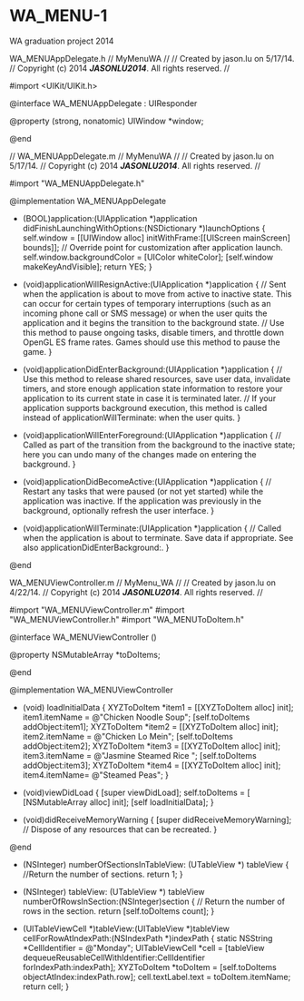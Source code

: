 WA_MENU-1
=========

WA graduation project 2014 

WA_MENUAppDelegate.h
//  MyMenuWA
//
//  Created by jason.lu on 5/17/14.
//  Copyright (c) 2014 ___JASONLU2014___. All rights reserved.
//

#import <UIKit/UIKit.h>

@interface WA_MENUAppDelegate : UIResponder <UIApplicationDelegate>

@property (strong, nonatomic) UIWindow *window;

@end


//  WA_MENUAppDelegate.m
//  MyMenuWA
//
//  Created by jason.lu on 5/17/14.
//  Copyright (c) 2014 ___JASONLU2014___. All rights reserved.
//

#import "WA_MENUAppDelegate.h"

@implementation WA_MENUAppDelegate

- (BOOL)application:(UIApplication *)application didFinishLaunchingWithOptions:(NSDictionary *)launchOptions
{
    self.window = [[UIWindow alloc] initWithFrame:[[UIScreen mainScreen] bounds]];
    // Override point for customization after application launch.
    self.window.backgroundColor = [UIColor whiteColor];
    [self.window makeKeyAndVisible];
    return YES;
}

- (void)applicationWillResignActive:(UIApplication *)application
{
    // Sent when the application is about to move from active to inactive state. This can occur for certain types of temporary interruptions (such as an incoming phone call or SMS message) or when the user quits the application and it begins the transition to the background state.
    // Use this method to pause ongoing tasks, disable timers, and throttle down OpenGL ES frame rates. Games should use this method to pause the game.
}

- (void)applicationDidEnterBackground:(UIApplication *)application
{
    // Use this method to release shared resources, save user data, invalidate timers, and store enough application state information to restore your application to its current state in case it is terminated later. 
    // If your application supports background execution, this method is called instead of applicationWillTerminate: when the user quits.
}

- (void)applicationWillEnterForeground:(UIApplication *)application
{
    // Called as part of the transition from the background to the inactive state; here you can undo many of the changes made on entering the background.
}

- (void)applicationDidBecomeActive:(UIApplication *)application
{
    // Restart any tasks that were paused (or not yet started) while the application was inactive. If the application was previously in the background, optionally refresh the user interface.
}

- (void)applicationWillTerminate:(UIApplication *)application
{
    // Called when the application is about to terminate. Save data if appropriate. See also applicationDidEnterBackground:.
}

@end

WA_MENUViewController.m
//  MyMenu_WA
//
//  Created by jason.lu on 4/22/14.
//  Copyright (c) 2014 ___JASONLU2014___. All rights reserved.
//

#import "WA_MENUViewController.m"
#import "WA_MENUViewController.h"
#import "WA_MENUToDoItem.h"

@interface WA_MENUViewController ()

@property NSMutableArray *toDoItems;

@end

@implementation WA_MENUViewController

- (void) loadInitialData {
    XYZToDoItem *item1 = [[XYZToDoItem alloc] init];
    item1.itemName = @"Chicken Noodle Soup";
    [self.toDoItems addObject:item1];
    XYZToDoItem *item2 = [[XYZToDoItem alloc] init];
    item2.itemName = @"Chicken Lo Mein";
    [self.toDoItems addObject:item2];
    XYZToDoItem *item3 = [[XYZToDoItem alloc] init];
    item3.itemName = @"Jasmine Steamed Rice ";
    [self.toDoItems addObject:item3];
    XYZToDoItem *item4 = [[XYZToDoItem alloc] init];
    item4.itemName= @"Steamed Peas";
}

- (void)viewDidLoad
{
    [super viewDidLoad];
	self.toDoItems = [ [NSMutableArray alloc] init];
    [self loadInitialData];
}

- (void)didReceiveMemoryWarning
{
    [super didReceiveMemoryWarning];
    // Dispose of any resources that can be recreated.
}

@end

- (NSInteger) numberOfSectionsInTableView: (UTableView *) tableView
{
    //Return the number of sections.
    return 1;
    }

- (NSInteger) tableView: (UTableView *) tableView numberOfRowsInSection:(NSInteger)section
{
    // Return the number of rows in the section.
    return [self.toDoItems count];
}

- (UITableViewCell *)tableView:(UITableView *)tableView cellForRowAtIndexPath:(NSIndexPath *)indexPath
{
    static NSString *CellIdentifier = @"Monday";
    UITableViewCell *cell = [tableView dequeueReusableCellWithIdentifier:CellIdentifier forIndexPath:indexPath];
    XYZToDoItem *toDoItem = [self.toDoItems objectAtIndex:indexPath.row];
    cell.textLabel.text = toDoItem.itemName;
    return cell;
}



